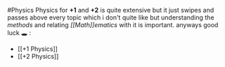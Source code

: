 #Physics 
Physics for **+1** and **+2** is quite extensive but it just swipes and passes above every topic which i don't quite like but understanding the *methods* and relating *[[Math]]ematics* with it is important.
anyways good luck 🕳 :
- [[+1 Physics]]
- [[+2 Physics]]